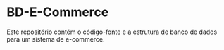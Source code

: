 # BD-E-Commerce
Este repositório contém o código-fonte e a estrutura de banco de dados para um sistema de e-commerce.
